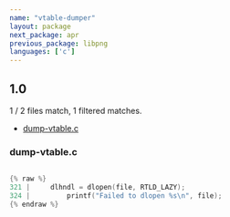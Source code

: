 ```yaml
---
name: "vtable-dumper"
layout: package
next_package: apr
previous_package: libpng
languages: ['c']
---
```

## 1.0
1 / 2 files match, 1 filtered matches.

 - [dump-vtable.c](#dump-vtablec)

### dump-vtable.c

```c

{% raw %}
321 |     dlhndl = dlopen(file, RTLD_LAZY);
324 |         printf("Failed to dlopen %s\n", file);
{% endraw %}

```
